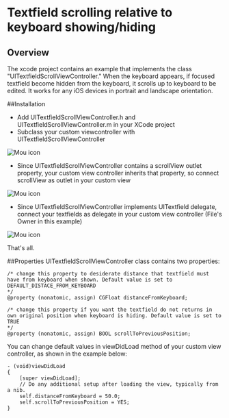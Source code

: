 # Textfield scrolling relative to keyboard showing/hiding 
## Overview

The xcode project contains an example that implements the class "UITextfieldScrollViewController." When the keyboard appears, if focused textfield become hidden from the keyboard, it scrolls up to keyboard to be edited. It works for any iOS devices in portrait and landscape orientation.

##Installation
* Add UITextfieldScrollViewController.h and UITextfieldScrollViewController.m in your XCode project 
* Subclass your custom viewcontroller with UITextfieldScrollViewController

![Mou icon](https://raw.github.com/mikthebig/ios-textfield-scroll/master/assets/asset_01.png)

* Since UITextfieldScrollViewController contains a scrollView outlet property, your custom view controller inherits that property, so connect scrollView as outlet in your custom view

![Mou icon](https://raw.github.com/mikthebig/ios-textfield-scroll/master/assets/asset_02.png)

* Since UITextfieldScrollViewController implements UITextfield delegate, connect your textfields as delegate in your custom view controller (File's Owner in this example)

![Mou icon](https://raw.github.com/mikthebig/ios-textfield-scroll/master/assets/asset_03.png)

That's all.

##Properties
UITextfieldScrollViewController class contains two properties:

	/* change this property to desiderate distance that textfield must have from keyboard when shown. Default value is set to DEFAULT_DISTACE_FROM_KEYBOARD
	*/
	@property (nonatomic, assign) CGFloat distanceFromKeyboard;
	
	/* change this property if you want the textfield do not returns in own original position when keyboard is hiding. Default value is set to TRUE
	*/
	@property (nonatomic, assign) BOOL scrollToPreviousPosition;
	
You can change default values in viewDidLoad method of your custom view controller, as shown in the example below:

	- (void)viewDidLoad
	{
    	[super viewDidLoad];
		// Do any additional setup after loading the view, typically from a nib.
    	self.distanceFromKeyboard = 50.0;
    	self.scrollToPreviousPosition = YES;
	}